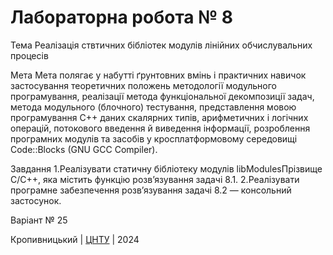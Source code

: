 ﻿# Лабораторна робота № 8

Тема Реалізація ствтичних бібліотек модулів лінійних обчислувальних процесів

Мета Мета полягає у набутті ґрунтовних вмінь і практичних навичок застосування теоретичних положень методології модульного програмування, реалізації метода функціональної декомпозиції задач, метода модульного (блочного) тестування, представлення мовою програмування С++ даних скалярних типів, арифметичних і логічних операцій, потокового введення й виведення інформації, розроблення програмних модулів та засобів у кросплатформовому середовищі Code::Blocks (GNU GCC Compiler).

Завдання 1.Реалізувати статичну бібліотеку модулів libModulesПрізвище C/C++, яка містить функцію розв’язування задачі 8.1. 2.Реалізувати програмне забезпечення розв’язування задачі 8.2 — консольний застосунок.

Варіант № 25


Кропивницький | <a href="http://www.kntu.kr.ua/">ЦНТУ</a> | 2024
